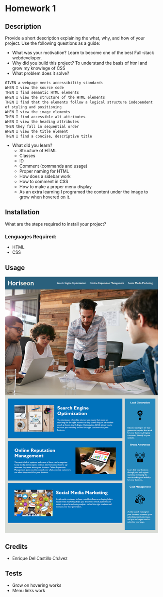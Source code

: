 # Homework 1
## Description
Provide a short description explaining the what, why, and how of your project. Use the following questions as a guide:
- What was your motivation?
Learn to become one of the best Full-stack webdeveloper.
- Why did you build this project? 
To understand the basis of html and grow my knowlege of CSS
- What problem does it solve?
```
GIVEN a webpage meets accessibility standards
WHEN I view the source code
THEN I find semantic HTML elements
WHEN I view the structure of the HTML elements
THEN I find that the elements follow a logical structure independent of styling and positioning
WHEN I view the image elements
THEN I find accessible alt attributes
WHEN I view the heading attributes
THEN they fall in sequential order
WHEN I view the title element
THEN I find a concise, descriptive title
```
- What did you learn?
  - Structure of HTML
  - Classes
  - ID
  - Comment (commands and usage)
  - Proper naming for HTML
  - How does a sidebar work
  - How to comment in CSS
  - How to make a proper menu display
  - As an extra learning I programed the content under the image to grow when hovered on it. 
## Installation
What are the steps required to install your project? 
### Lenguages Required:
- HTML
- CSS

## Usage

![ The Horiseon webpage includes a navigation bar, a header image, and cards with text and images at the bottom of the page.](./Big_Image/01-html-css-git-homework-demo.png)
<!-- ./Assets/01-html-css-git-homework-demo.png -->

## Credits
- Enrique Del Castillo Chávez

## Tests
- Grow on hovering works
- Menu links work
